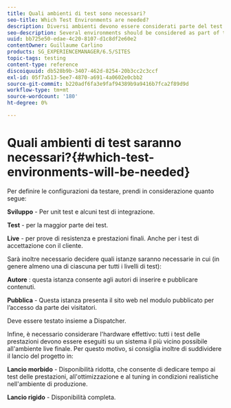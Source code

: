 ```yaml
---
title: Quali ambienti di test sono necessari?
seo-title: Which Test Environments are needed?
description: Diversi ambienti devono essere considerati parte del test
seo-description: Several environments should be considered as part of testing
uuid: bb725e50-edae-4c20-8107-d1c8df2e60e2
contentOwner: Guillaume Carlino
products: SG_EXPERIENCEMANAGER/6.5/SITES
topic-tags: testing
content-type: reference
discoiquuid: db528b9b-3407-462d-8254-20b3cc2c3ccf
exl-id: 05f7a513-5ee7-4870-a691-4a0602e0cbb2
source-git-commit: b220adf6fa3e9faf94389b9a9416b7fca2f89d9d
workflow-type: tm+mt
source-wordcount: '180'
ht-degree: 0%

---
```


# Quali ambienti di test saranno necessari?{#which-test-environments-will-be-needed}

Per definire le configurazioni da testare, prendi in considerazione quanto segue:

**Sviluppo** - Per unit test e alcuni test di integrazione.

**Test** - per la maggior parte dei test.

**Live** - per prove di resistenza e prestazioni finali. Anche per i test di accettazione con il cliente.

Sarà inoltre necessario decidere quali istanze saranno necessarie in cui (in genere almeno una di ciascuna per tutti i livelli di test):

**Autore** : questa istanza consente agli autori di inserire e pubblicare contenuti.

**Pubblica** - Questa istanza presenta il sito web nel modulo pubblicato per l’accesso da parte dei visitatori.

Deve essere testato insieme a Dispatcher.

Infine, è necessario considerare l&#39;hardware effettivo: tutti i test delle prestazioni devono essere eseguiti su un sistema il più vicino possibile all&#39;ambiente live finale. Per questo motivo, si consiglia inoltre di suddividere il lancio del progetto in:

**Lancio morbido** - Disponibilità ridotta, che consente di dedicare tempo ai test delle prestazioni, all&#39;ottimizzazione e al tuning in condizioni realistiche nell&#39;ambiente di produzione.

**Lancio rigido** - Disponibilità completa.
